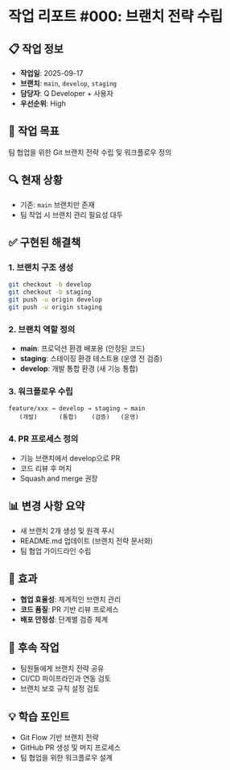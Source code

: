 # 작업 리포트 #000: 브랜치 전략 수립

## 📋 작업 정보
- **작업일**: 2025-09-17
- **브랜치**: `main`, `develop`, `staging`
- **담당자**: Q Developer + 사용자
- **우선순위**: High

## 🎯 작업 목표
팀 협업을 위한 Git 브랜치 전략 수립 및 워크플로우 정의

## 🔍 현재 상황
- 기존: `main` 브랜치만 존재
- 팀 작업 시 브랜치 관리 필요성 대두

## ✅ 구현된 해결책

### 1. 브랜치 구조 생성
```bash
git checkout -b develop
git checkout -b staging
git push -u origin develop
git push -u origin staging
```

### 2. 브랜치 역할 정의
- **main**: 프로덕션 환경 배포용 (안정된 코드)
- **staging**: 스테이징 환경 테스트용 (운영 전 검증)
- **develop**: 개발 통합 환경 (새 기능 통합)

### 3. 워크플로우 수립
```
feature/xxx → develop → staging → main
   (개발)      (통합)    (검증)   (운영)
```

### 4. PR 프로세스 정의
- 기능 브랜치에서 develop으로 PR
- 코드 리뷰 후 머지
- Squash and merge 권장

## 📊 변경 사항 요약
- 새 브랜치 2개 생성 및 원격 푸시
- README.md 업데이트 (브랜치 전략 문서화)
- 팀 협업 가이드라인 수립

## 🚀 효과
- **협업 효율성**: 체계적인 브랜치 관리
- **코드 품질**: PR 기반 리뷰 프로세스
- **배포 안정성**: 단계별 검증 체계

## 📝 후속 작업
- 팀원들에게 브랜치 전략 공유
- CI/CD 파이프라인과 연동 검토
- 브랜치 보호 규칙 설정 검토

## 💡 학습 포인트
- Git Flow 기반 브랜치 전략
- GitHub PR 생성 및 머지 프로세스
- 팀 협업을 위한 워크플로우 설계
